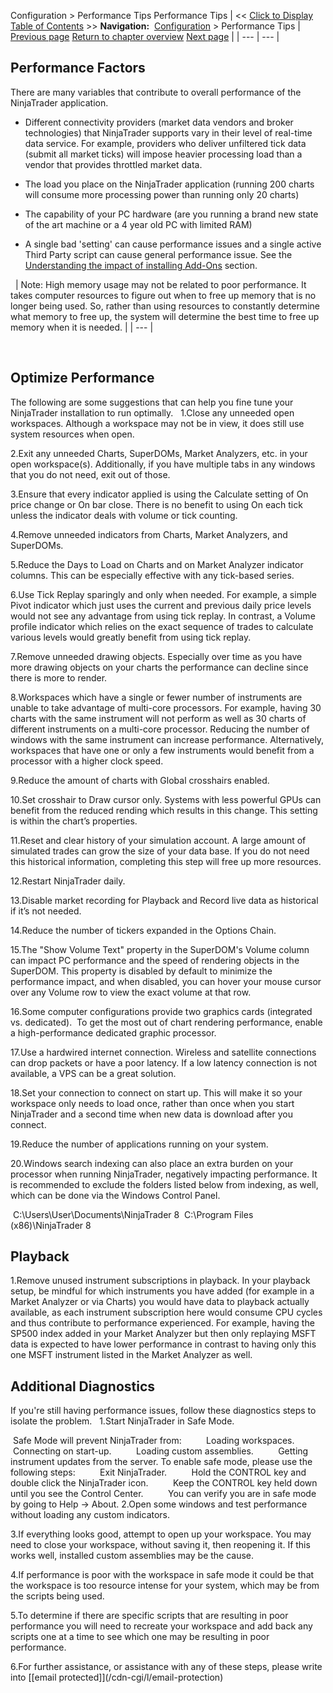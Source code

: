 ﻿
Configuration \> Performance Tips
Performance Tips
| \<\< [Click to Display Table of Contents](performance_tips2.md) \>\> **Navigation:**     [Configuration](configuration.md) \> Performance Tips | [Previous page](multiple_connections.md) [Return to chapter overview](configuration.md) [Next page](operations.md) |
| --- | --- |
## Performance Factors
There are many variables that contribute to overall performance of the NinjaTrader application.
 
- Different connectivity providers (market data vendors and broker technologies) that NinjaTrader supports vary in their level of real\-time data service. For example, providers who deliver unfiltered tick data (submit all market ticks) will impose heavier processing load than a vendor that provides throttled market data.

- The load you place on the NinjaTrader application (running 200 charts will consume more processing power than running only 20 charts)

- The capability of your PC hardware (are you running a brand new state of the art machine or a 4 year old PC with limited RAM)

- A single bad 'setting' can cause performance issues and a single active Third Party script can cause general performance issue. See the [Understanding the impact of installing Add\-Ons](using_3rd_party_add-ons.md) section.

 
| Note: High memory usage may not be related to poor performance. It takes computer resources to figure out when to free up memory that is no longer being used. So, rather than using resources to constantly determine what memory to free up, the system will determine the best time to free up memory when it is needed. |
| --- |

 
## Optimize Performance
The following are some suggestions that can help you fine tune your NinjaTrader installation to run optimally.
 
1\.Close any unneeded open workspaces. Although a workspace may not be in view, it does still use system resources when open.

2\.Exit any unneeded Charts, SuperDOMs, Market Analyzers, etc. in your open workspace(s). Additionally, if you have multiple tabs in any windows that you do not need, exit out of those.

3\.Ensure that every indicator applied is using the Calculate setting of On price change or On bar close. There is no benefit to using On each tick unless the indicator deals with volume or tick counting.

4\.Remove unneeded indicators from Charts, Market Analyzers, and SuperDOMs.

5\.Reduce the Days to Load on Charts and on Market Analyzer indicator columns. This can be especially effective with any tick\-based series.

6\.Use Tick Replay sparingly and only when needed. For example, a simple Pivot indicator which just uses the current and previous daily price levels would not see any advantage from using tick replay. In contrast, a Volume profile indicator which relies on the exact sequence of trades to calculate various levels would greatly benefit from using tick replay.

7\.Remove unneeded drawing objects. Especially over time as you have more drawing objects on your charts the performance can decline since there is more to render. 

8\.Workspaces which have a single or fewer number of instruments are unable to take advantage of multi\-core processors. For example, having 30 charts with the same instrument will not perform as well as 30 charts of different instruments on a multi\-core processor. Reducing the number of windows with the same instrument can increase performance. Alternatively, workspaces that have one or only a few instruments would benefit from a processor with a higher clock speed.

9\.Reduce the amount of charts with Global crosshairs enabled.

10\.Set crosshair to Draw cursor only. Systems with less powerful GPUs can benefit from the reduced rending which results in this change. This setting is within the chart’s properties.

11\.Reset and clear history of your simulation account. A large amount of simulated trades can grow the size of your data base. If you do not need this historical information, completing this step will free up more resources.

12\.Restart NinjaTrader daily.

13\.Disable market recording for Playback and Record live data as historical if it’s not needed.

14\.Reduce the number of tickers expanded in the Options Chain.

15\.The "Show Volume Text" property in the SuperDOM's Volume column can impact PC performance and the speed of rendering objects in the SuperDOM. This property is disabled by default to minimize the performance impact, and when disabled, you can hover your mouse cursor over any Volume row to view the exact volume at that row.

16\.Some computer configurations provide two graphics cards (integrated vs. dedicated).  To get the most out of chart rendering performance, enable a high\-performance dedicated graphic processor.

17\.Use a hardwired internet connection. Wireless and satellite connections can drop packets or have a poor latency. If a low latency connection is not available, a VPS can be a great solution.

18\.Set your connection to connect on start up. This will make it so your workspace only needs to load once, rather than once when you start NinjaTrader and a second time when new data is download after you connect.

19\.Reduce the number of applications running on your system.

20\.Windows search indexing can also place an extra burden on your processor when running NinjaTrader, negatively impacting performance. It is recommended to exclude the folders listed below from indexing, as well, which can be done via the Windows Control Panel.

 C:\\Users\\User\\Documents\\NinjaTrader 8
 C:\\Program Files (x86\)\\NinjaTrader 8
 
## Playback
1\.Remove unused instrument subscriptions in playback. In your playback setup, be mindful for which instruments you have added (for example in a Market Analyzer or via Charts) you would have data to playback actually available, as each instrument subscription here would consume CPU cycles and thus contribute to performance experienced. For example, having the SP500 index added in your Market Analyzer but then only replaying MSFT data is expected to have lower performance in contrast to having only this one MSFT instrument listed in the Market Analyzer as well.

## 
## Additional Diagnostics
If you're still having performance issues, follow these diagnostics steps to isolate the problem.
 
1\.Start NinjaTrader in Safe Mode.

 Safe Mode will prevent NinjaTrader from:
         Loading workspaces.
         Connecting on start\-up.
         Loading custom assemblies.
         Getting instrument updates from the server.
To enable safe mode, please use the following steps:
         Exit NinjaTrader.
         Hold the CONTROL key and double click the NinjaTrader icon.
         Keep the CONTROL key held down until you see the Control Center.
         You can verify you are in safe mode by going to Help \-\> About.
2\.Open some windows and test performance without loading any custom indicators.

3\.If everything looks good, attempt to open up your workspace. You may need to close your workspace, without saving it, then reopening it. If this works well, installed custom assemblies may be the cause.

4\.If performance is poor with the workspace in safe mode it could be that the workspace is too resource intense for your system, which may be from the scripts being used.

5\.To determine if there are specific scripts that are resulting in poor performance you will need to recreate your workspace and add back any scripts one at a time to see which one may be resulting in poor performance.

6\.For further assistance, or assistance with any of these steps, please write into [\[email protected]](/cdn-cgi/l/email-protection)
